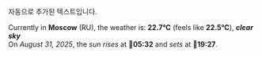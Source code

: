 
자동으로 추가된 텍스트입니다.

<!--START_SECTION:weather:moscow-->
Currently in **Moscow** (RU), the weather is: **22.7°C** (feels like **22.5°C**), ***clear sky***<br/>
On *August 31, 2025*, the *sun rises* at 🌅**05:32** and *sets* at 🌇**19:27**.
<!--END_SECTION:weather-->
